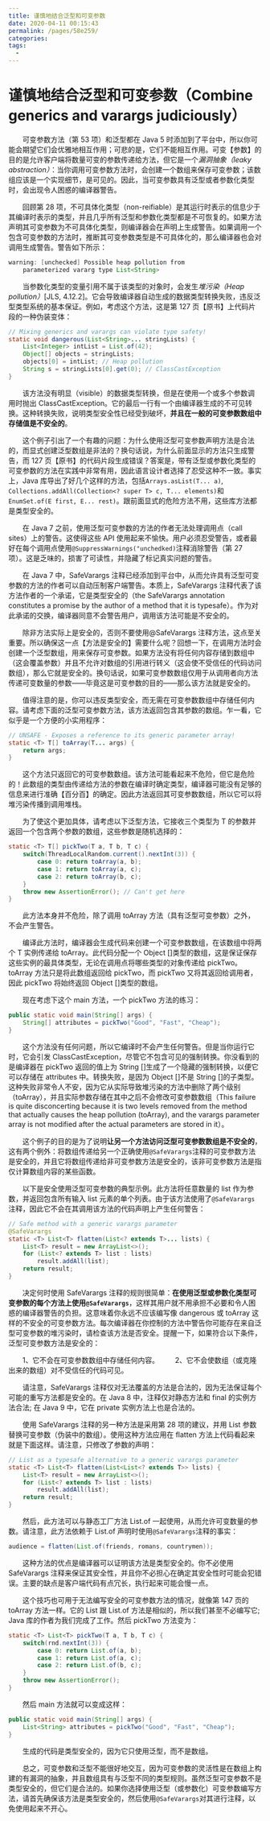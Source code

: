 ```yaml
---
title: 谨慎地结合泛型和可变参数
date: 2020-04-11 00:15:43
permalink: /pages/58e259/
categories:
tags:
  - 
---
```

# 谨慎地结合泛型和可变参数（Combine generics and varargs judiciously）

&emsp;&emsp;可变参数方法（第 53 项）和泛型都在 Java 5 时添加到了平台中，所以你可能会期望它们会优雅地相互作用；可悲的是，它们不能相互作用。可变【参数】的目的是允许客户端将数量可变的参数传递给方法，但它是一个*漏洞抽象（leaky abstraction）*：当你调用可变参数方法时，会创建一个数组来保存可变参数；该数组应该是一个实现细节，是可见的。因此，当可变参数具有泛型或者参数化类型时，会出现令人困惑的编译器警告。

&emsp;&emsp;回顾第 28 项，不可具体化类型（non-reifiable）是其运行时表示的信息少于其编译时表示的类型，并且几乎所有泛型和参数化类型都是不可恢复的。如果方法声明其可变参数为不可具体化类型，则编译器会在声明上生成警告。如果调用一个包含可变参数的方法时，推断其可变参数类型是不可具体化的，那么编译器也会对调用生成警告。警告如下所示：

```java
warning: [unchecked] Possible heap pollution from
    parameterized vararg type List<String>
```

&emsp;&emsp;当参数化类型的变量引用不属于该类型的对象时，会发生*堆污染（Heap pollution）*[JLS, 4.12.2]。它会导致编译器自动生成的数据类型转换失败，违反泛型类型系统的基本保证。例如，考虑这个方法，这是第 127 页【原书】上代码片段的一种伪装变体：

```java
// Mixing generics and varargs can violate type safety!
static void dangerous(List<String>... stringLists) {
    List<Integer> intList = List.of(42);
    Object[] objects = stringLists;
    objects[0] = intList; // Heap pollution
    String s = stringLists[0].get(0); // ClassCastException
}
```

&emsp;&emsp;该方法没有明显（visible）的数据类型转换，但是在使用一个或多个参数调用时抛出 ClassCastException。它的最后一行有一个由编译器生成的不可见转换。这种转换失败，说明类型安全性已经受到破坏，**并且在一般的可变参数数组中存储值是不安全的**。

&emsp;&emsp;这个例子引出了一个有趣的问题：为什么使用泛型可变参数声明方法是合法的，而显式创建泛型数组是非法的？换句话说，为什么前面显示的方法只生成警告，而 127 页【原书】的代码片段生成错误？答案是，带有泛型或参数化类型的可变参数的方法在实践中非常有用，因此语言设计者选择了忍受这种不一致。事实上，Java 库导出了好几个这样的方法，包括`Arrays.asList(T... a)`, `Collections.addAll(Collection<? super T> c, T... elements)`和`EnumSet.of(E first, E... rest)`。跟前面显式的危险方法不用，这些库方法都是类型安全的。

&emsp;&emsp;在 Java 7 之前，使用泛型可变参数的方法的作者无法处理调用点（call sites）上的警告。这使得这些 API 使用起来不愉快。用户必须忍受警告，或者最好在每个调用点使用`@SuppressWarnings("unchedked)`注释消除警告（第 27 项）。这是乏味的，损害了可读性，并隐藏了标记真实问题的警告。

&emsp;&emsp;在 Java 7 中，SafeVarargs 注释已经添加到平台中，从而允许具有泛型可变参数的方法的作者可以自动压制客户端警告。本质上，SafeVarargs 注释代表了该方法作者的一个承诺，它是类型安全的（the SafeVarargs annotation constitutes a promise by the author of a method that it is typesafe）。作为对此承诺的交换，编译器同意不会警告用户，调用该方法可能是不安全的。

&emsp;&emsp;除非方法实际上是安全的，否则不要使用@SafeVarargs 注释方法，这点至关重要。所以确保这一点【方法是安全的】需要什么呢？回想一下，在调用方法时会创建一个泛型数组，用来保存可变参数。如果方法没有将任何内容存储到数组中（这会覆盖参数）并且不允许对数组的引用进行转义（这会使不受信任的代码访问数组），那么它就是安全的。换句话说，如果可变参数数组仅用于从调用者向方法传递可变数量的参数——毕竟这是可变参数的目的——那么该方法就是安全的。

&emsp;&emsp;值得注意的是，你可以违反类型安全，而无需在可变参数数组中存储任何内容。请考虑下面的泛型可变参数方法，该方法返回包含其参数的数组。乍一看，它似乎是一个方便的小实用程序：

```java
// UNSAFE - Exposes a reference to its generic parameter array!
static <T> T[] toArray(T... args) {
    return args;
}
```

&emsp;&emsp;这个方法只返回它的可变参数数组。该方法可能看起来不危险，但它是危险的！此数组的类型由传递给方法的参数在编译时确定类型，编译器可能没有足够的信息来进行准确【百分百】的确定。因此方法返回其可变参数数组，所以它可以将堆污染传播到调用堆栈。

&emsp;&emsp;为了使这个更加具体，请考虑以下泛型方法，它接收三个类型为 T 的参数并返回一个包含两个参数的数组，这些参数是随机选择的：

```java
static <T> T[] pickTwo(T a, T b, T c) {
    switch(ThreadLocalRandom.current().nextInt(3)) {
        case 0: return toArray(a, b);
        case 1: return toArray(a, c);
        case 2: return toArray(b, c);
    }
    throw new AssertionError(); // Can't get here
}
```

&emsp;&emsp;此方法本身并不危险，除了调用 toArray 方法（具有泛型可变参数）之外，不会产生警告。

&emsp;&emsp;编译此方法时，编译器会生成代码来创建一个可变参数数组，在该数组中将两个 T 实例传递给 toArray。此代码分配一个 Object []类型的数组，这是保证保存这些实例的最具体类型，无论在调用点将哪些类型的对象传递给 pickTwo。toArray 方法只是将此数组返回给 pickTwo，而 pickTwo 又将其返回给调用者，因此 pickTwo 将始终返回 Object []类型的数组。

&emsp;&emsp;现在考虑下这个 main 方法，一个 pickTwo 方法的练习：

```java
public static void main(String[] args) {
    String[] attributes = pickTwo("Good", "Fast", "Cheap");
}
```

&emsp;&emsp;这个方法没有任何问题，所以它编译时不会产生任何警告。但是当你运行它时，它会引发 ClassCastException，尽管它不包含可见的强制转换。你没看到的是编译器在 pickTwo 返回的值上为 String []生成了一个隐藏的强制转换，以便它可以存储在 attributes 中。转换失败，是因为 Object []不是 String []的子类型。这种失败非常令人不安，因为它从实际导致堆污染的方法中删除了两个级别（toArray），并且实际参数存储在其中之后不会修改可变参数数组（This failure is quite disconcerting because it is two levels removed from the method that actually causes the heap pollution (toArray), and the varargs parameter array is not modified after the actual parameters are stored in it）。

&emsp;&emsp;这个例子的目的是为了说明**让另一个方法访问泛型可变参数数组是不安全的**，这有两个例外：将数组传递给另一个正确使用`@SafeVarargs`注释的可变参数方法是安全的，并且它将数组传递给非可变参数方法是安全的，该非可变参数方法是指仅计算数组内容的某些函数。

&emsp;&emsp;以下是安全使用泛型可变参数的典型示例。此方法将任意数量的 list 作为参数，并返回包含所有输入 list 元素的单个列表。由于该方法使用了`@SafeVarargs`注释，因此它不会在其调用该方法的代码声明上产生任何警告：

```java
// Safe method with a generic varargs parameter
@SafeVarargs
static <T> List<T> flatten(List<? extends T>... lists) {
    List<T> result = new ArrayList<>();
    for (List<? extends T> list : lists)
        result.addAll(list);
    return result;
}
```

&emsp;&emsp;决定何时使用 SafeVarargs 注释的规则很简单：**在使用泛型或参数化类型可变参数的每个方法上使用`@SafeVarargs`**，这样其用户就不用承担不必要和令人困惑的编译器警告的负担。这意味着你永远不应该编写像 dangerous 或 toArray 这样的不安全的可变参数方法。每次编译器在你控制的方法中警告你可能存在来自泛型可变参数的堆污染时，请检查该方法是否安全。提醒一下，如果符合以下条件，泛型可变参数方法是安全的：

&emsp;&emsp;1、它不会在可变参数数组中存储任何内容。
&emsp;&emsp;2、它不会使数组（或克隆出来的数组）对不受信任的代码可见。

&emsp;&emsp;请注意，SafeVarargs 注释仅对无法覆盖的方法是合法的，因为无法保证每个可能的重写方法都是安全的。在 Java 8 中，注释仅对静态方法和 final 的实例方法合法; 在 Java 9 中，它在 private 实例方法上也是合法的。

&emsp;&emsp;使用 SafeVarargs 注释的另一种方法是采用第 28 项的建议，并用 List 参数替换可变参数（伪装中的数组）。使用这种方法应用在 flatten 方法上代码看起来就是下面这样。请注意，只修改了参数的声明：

```java
// List as a typesafe alternative to a generic varargs parameter
static <T> List<T> flatten(List<List<? extends T>> lists) {
    List<T> result = new ArrayList<>();
    for (List<? extends T> list : lists)
        result.addAll(list);
    return result;
}
```

&emsp;&emsp;然后，此方法可以与静态工厂方法 List.of 一起使用，从而允许可变数量的参数。请注意，此方法依赖于 List.of 声明时使用`@SafeVarargs`注释的事实：

```java
audience = flatten(List.of(friends, romans, countrymen));
```

&emsp;&emsp;这种方法的优点是编译器可以证明该方法是类型安全的。你不必使用 SafeVarargs 注释来保证其安全性，并且你不必担心在确定其安全性时可能会犯错误。主要的缺点是客户端代码有点冗长，执行起来可能会慢一点。

&emsp;&emsp;这个技巧也可用于无法编写安全的可变参数方法的情况，就像第 147 页的 toArray 方法一样。它的 List 跟 List.of 方法是相似的，所以我们甚至不必编写它; Java 库的作者为我们完成了工作。然后 pickTwo 方法变为：

```java
static <T> List<T> pickTwo(T a, T b, T c) {
    switch(rnd.nextInt(3)) {
        case 0: return List.of(a, b);
        case 1: return List.of(a, c);
        case 2: return List.of(b, c);
    }
    throw new AssertionError();
}
```

&emsp;&emsp;然后 main 方法就可以变成这样：

```java
public static void main(String[] args) {
    List<String> attributes = pickTwo("Good", "Fast", "Cheap");
}
```

&emsp;&emsp;生成的代码是类型安全的，因为它只使用泛型，而不是数组。

&emsp;&emsp;总之，可变参数和泛型不能很好地交互，因为可变参数的灵活性是在数组上构建的有漏洞的抽象，并且数组具有与泛型不同的类型规则。虽然泛型可变参数不是类型安全的，但它们是合法的。如果你选择使用泛型（或参数化）可变参数编写方法，请首先确保该方法是类型安全的，然后使用`@SafeVarargs`对其进行注释，以免使用起来不开心。

